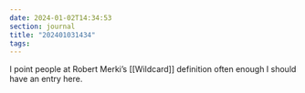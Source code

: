 ```yaml
---
date: 2024-01-02T14:34:53
section: journal
title: "202401031434"
tags:
---
```

I point people at Robert Merki’s [[Wildcard]] definition often enough I should have an entry here.